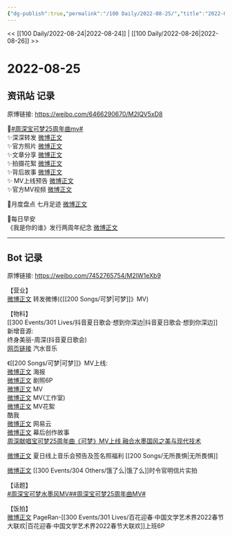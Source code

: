 ```yaml
---
{"dg-publish":true,"permalink":"/100 Daily/2022-08-25/","title":"2022-08-25","created":"2022-12-07T16:19:18.000+08:00","updated":"2023-01-09T17:24:39.130+08:00"}
---
```



<< [[100 Daily/2022-08-24\|2022-08-24]] | [[100 Daily/2022-08-26\|2022-08-26]] >>

# 2022-08-25

## 资讯站 记录

原博链接: https://weibo.com/6466290670/M2IQV5xD8

🌟[#周深宝可梦25周年曲mv#](https://s.weibo.com/weibo?q=%23%E5%91%A8%E6%B7%B1%E5%AE%9D%E5%8F%AF%E6%A2%A625%E5%91%A8%E5%B9%B4%E6%9B%B2mv%23)  
✨深深转发 [微博正文](https://m.weibo.cn/6466290670/4806328386067712)  
✨官方照片 [微博正文](https://m.weibo.cn/6466290670/4806361478595898)  
✨文章分享 [微博正文](https://m.weibo.cn/6466290670/4806399245421182)  
✨拍摄花絮 [微博正文](https://m.weibo.cn/6466290670/4806418916442758)  
✨背后故事 [微博正文](https://m.weibo.cn/6466290670/4806461173795030)  
✨ MV上线预告 [微博正文](https://m.weibo.cn/6466290670/4806286455341301)  
✨官方MV视频 [微博正文](https://m.weibo.cn/6466290670/4806293073953684)

🌟月度盘点 七月足迹 [微博正文](https://m.weibo.cn/6466290670/4806435475295507)

🌟每日早安  
《我是你的谁》发行两周年纪念 [微博正文](https://m.weibo.cn/6466290670/4806271310760291)

---
## Bot 记录

原博链接: https://weibo.com/7452765754/M2IW1eXb9

【营业】  
[微博正文](https://m.weibo.cn/1736988591/4806327904503400) 转发微博(《[[200 Songs/可梦\|可梦]]》MV)

【物料】  
[[300 Events/301 Lives/抖音夏日歌会·想到你深边\|抖音夏日歌会·想到你深边]] 新增音源:  
终身美丽-周深(抖音夏日歌会)  
[网页链接](https://weibo.cn/sinaurl?u=https%3A%2F%2Fqishui.douyin.com%2Fs%2FjbBv46d%2F) 汽水音乐

《[[200 Songs/可梦\|可梦]]》MV上线:  
[微博正文](https://m.weibo.cn/6305628151/4806277022875851) 海报  
[微博正文](https://m.weibo.cn/6305628151/4806352524546186) 剧照6P  
[微博正文](https://m.weibo.cn/6305628151/4806292134173739) MV  
[微博正文](https://m.weibo.cn/7478855230/4806294638957798) MV(工作室)  
[微博正文](https://m.weibo.cn/6305628151/4806412926454449) MV花絮  
[](https://m.weibo.cn/1738434147/4806292240339093) 酷我  
[微博正文](https://m.weibo.cn/1721030997/4806428029881463) 网易云  
[微博正文](https://m.weibo.cn/6305628151/4806458225201888) 幕后创作故事  
[周深献唱宝可梦25周年曲《可梦》MV上线 融合水墨国风之美与现代技术](https://weibo.cn/sinaurl?u=http%3A%2F%2Fh5.ent.ynet.com%2F2022%2F08%2F25%2F3511791t1263_3.html)

[微博正文](https://m.weibo.cn/5646899336/4806429662250521) 夏日线上音乐会预告及签名照福利 [[200 Songs/无所畏惧\|无所畏惧]]

[微博正文](https://m.weibo.cn/2606197387/4806366826599346) [[300 Events/304 Others/饿了么\|饿了么]]时令官明信片实拍

【话题】  
[#周深宝可梦水墨风MV#](https://s.weibo.com/weibo?q=%23%E5%91%A8%E6%B7%B1%E5%AE%9D%E5%8F%AF%E6%A2%A6%E6%B0%B4%E5%A2%A8%E9%A3%8EMV%23)[#周深宝可梦25周年曲MV#](https://s.weibo.com/weibo?q=%23%E5%91%A8%E6%B7%B1%E5%AE%9D%E5%8F%AF%E6%A2%A625%E5%91%A8%E5%B9%B4%E6%9B%B2MV%23)

【饭拍】  
[微博正文](https://m.weibo.cn/7633014126/4806388230917212) PageRan-[[300 Events/301 Lives/百花迎春·中国文学艺术界2022春节大联欢\|百花迎春·中国文学艺术界2022春节大联欢]]上班6P
